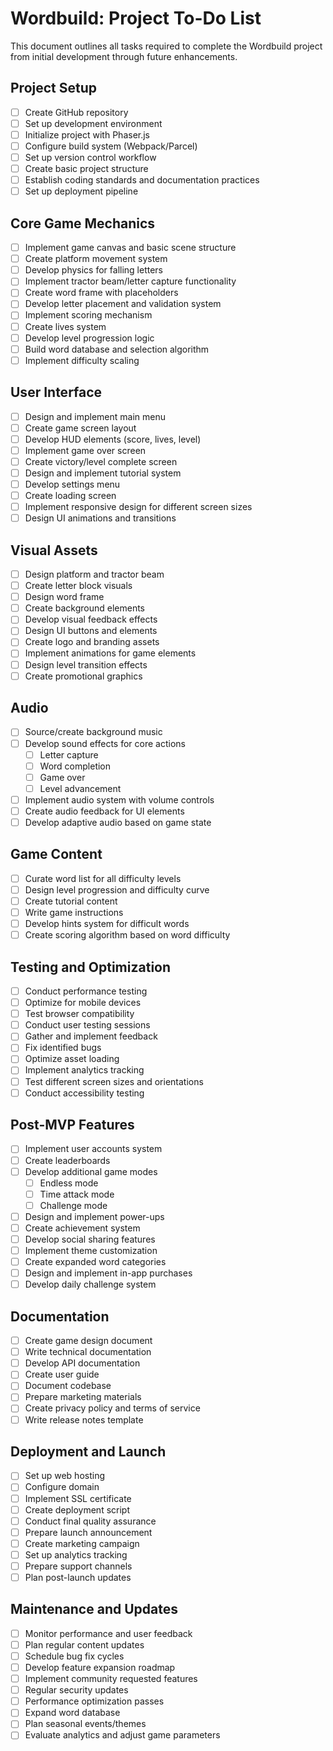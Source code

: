 # Wordbuild: Project To-Do List

This document outlines all tasks required to complete the Wordbuild project from initial development through future enhancements.

## Project Setup

- [ ] Create GitHub repository
- [ ] Set up development environment
- [ ] Initialize project with Phaser.js
- [ ] Configure build system (Webpack/Parcel)
- [ ] Set up version control workflow
- [ ] Create basic project structure
- [ ] Establish coding standards and documentation practices
- [ ] Set up deployment pipeline

## Core Game Mechanics

- [ ] Implement game canvas and basic scene structure
- [ ] Create platform movement system
- [ ] Develop physics for falling letters
- [ ] Implement tractor beam/letter capture functionality
- [ ] Create word frame with placeholders
- [ ] Develop letter placement and validation system
- [ ] Implement scoring mechanism
- [ ] Create lives system
- [ ] Develop level progression logic
- [ ] Build word database and selection algorithm
- [ ] Implement difficulty scaling

## User Interface

- [ ] Design and implement main menu
- [ ] Create game screen layout
- [ ] Develop HUD elements (score, lives, level)
- [ ] Implement game over screen
- [ ] Create victory/level complete screen
- [ ] Design and implement tutorial system
- [ ] Develop settings menu
- [ ] Create loading screen
- [ ] Implement responsive design for different screen sizes
- [ ] Design UI animations and transitions

## Visual Assets

- [ ] Design platform and tractor beam
- [ ] Create letter block visuals
- [ ] Design word frame
- [ ] Create background elements
- [ ] Develop visual feedback effects
- [ ] Design UI buttons and elements
- [ ] Create logo and branding assets
- [ ] Implement animations for game elements
- [ ] Design level transition effects
- [ ] Create promotional graphics

## Audio

- [ ] Source/create background music
- [ ] Develop sound effects for core actions
  - [ ] Letter capture
  - [ ] Word completion
  - [ ] Game over
  - [ ] Level advancement
- [ ] Implement audio system with volume controls
- [ ] Create audio feedback for UI elements
- [ ] Develop adaptive audio based on game state

## Game Content

- [ ] Curate word list for all difficulty levels
- [ ] Design level progression and difficulty curve
- [ ] Create tutorial content
- [ ] Write game instructions
- [ ] Develop hints system for difficult words
- [ ] Create scoring algorithm based on word difficulty

## Testing and Optimization

- [ ] Conduct performance testing
- [ ] Optimize for mobile devices
- [ ] Test browser compatibility
- [ ] Conduct user testing sessions
- [ ] Gather and implement feedback
- [ ] Fix identified bugs
- [ ] Optimize asset loading
- [ ] Implement analytics tracking
- [ ] Test different screen sizes and orientations
- [ ] Conduct accessibility testing

## Post-MVP Features

- [ ] Implement user accounts system
- [ ] Create leaderboards
- [ ] Develop additional game modes
  - [ ] Endless mode
  - [ ] Time attack mode
  - [ ] Challenge mode
- [ ] Design and implement power-ups
- [ ] Create achievement system
- [ ] Develop social sharing features
- [ ] Implement theme customization
- [ ] Create expanded word categories
- [ ] Design and implement in-app purchases
- [ ] Develop daily challenge system

## Documentation

- [ ] Create game design document
- [ ] Write technical documentation
- [ ] Develop API documentation
- [ ] Create user guide
- [ ] Document codebase
- [ ] Prepare marketing materials
- [ ] Create privacy policy and terms of service
- [ ] Write release notes template

## Deployment and Launch

- [ ] Set up web hosting
- [ ] Configure domain
- [ ] Implement SSL certificate
- [ ] Create deployment script
- [ ] Conduct final quality assurance
- [ ] Prepare launch announcement
- [ ] Create marketing campaign
- [ ] Set up analytics tracking
- [ ] Prepare support channels
- [ ] Plan post-launch updates

## Maintenance and Updates

- [ ] Monitor performance and user feedback
- [ ] Plan regular content updates
- [ ] Schedule bug fix cycles
- [ ] Develop feature expansion roadmap
- [ ] Implement community requested features
- [ ] Regular security updates
- [ ] Performance optimization passes
- [ ] Expand word database
- [ ] Plan seasonal events/themes
- [ ] Evaluate analytics and adjust game parameters
